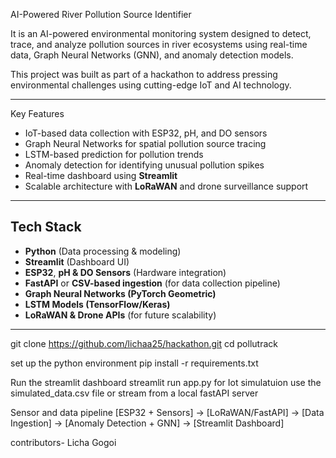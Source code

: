  AI-Powered River Pollution Source Identifier

It is an AI-powered environmental monitoring system designed to detect, trace, and analyze pollution sources in river ecosystems using real-time data, Graph Neural Networks (GNN), and anomaly detection models.

This project was built as part of a hackathon to address pressing environmental challenges using cutting-edge IoT and AI technology.

---
 Key Features

-  IoT-based data collection with ESP32, pH, and DO sensors
-  Graph Neural Networks for spatial pollution source tracing
-  LSTM-based prediction for pollution trends
-  Anomaly detection for identifying unusual pollution spikes
-  Real-time dashboard using **Streamlit**
-  Scalable architecture with **LoRaWAN** and drone surveillance support

---

## Tech Stack

- **Python** (Data processing & modeling)
- **Streamlit** (Dashboard UI)
- **ESP32**, **pH & DO Sensors** (Hardware integration)
- **FastAPI** or **CSV-based ingestion** (for data collection pipeline)
- **Graph Neural Networks (PyTorch Geometric)**
- **LSTM Models (TensorFlow/Keras)**
- **LoRaWAN & Drone APIs** (for future scalability)

---


git clone https://github.com/lichaa25/hackathon.git
cd pollutrack

set up the python environment
pip install -r requirements.txt


Run the streamlit dashboard
streamlit run app.py
for Iot simulatuion use the simulated_data.csv file or stream from a local fastAPI server

Sensor and data pipeline
[ESP32 + Sensors] → [LoRaWAN/FastAPI] → [Data Ingestion] → [Anomaly Detection + GNN] → [Streamlit Dashboard]

 contributors-
 Licha Gogoi

